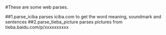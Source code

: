 #These are some web parses.

##1.parse_iciba parses iciba.com to get the word meaning, soundmark and sentences
##2.parse_tieba_picture parses pictures from tieba.baidu.com/p/xxxxxxxxxx
